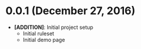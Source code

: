 # 0.0.1 (December 27, 2016)

- **[ADDITION]**: Initial project setup
  + Initial ruleset
  + Initial demo page

